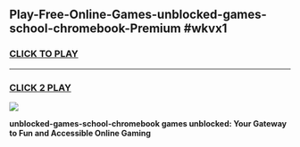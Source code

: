 
## Play-Free-Online-Games-unblocked-games-school-chromebook-Premium #wkvx1
<h3>
<a href="https://premium.freeplayer.one?title=unblocked-games-school-chromebook&ref=8M">CLICK TO PLAY</a></h3>
<hr>

<h3>
<a href="https://premium.freeplayer.one?title=unblocked-games-school-chromebook&ref=8M">CLICK 2 PLAY</a>
  
</h3>

<a href="https://premium.freeplayer.one?title=unblocked-games-school-chromebook&ref=8M"><img src="https://clearcache.store/games.png"></a>


**unblocked-games-school-chromebook games unblocked: Your Gateway to Fun and Accessible Online Gaming**
